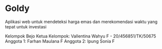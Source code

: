 # Goldy
Aplikasi web untuk mendeteksi harga emas dan merekomendasi waktu yang tepat untuk investasi

Kelompok Bejo
Ketua Kelompok: Vallentina Wahyu F - 20/456851/TK/50675
Anggota 1: Farhan Maulana F
Anggota 2: Ipung Sonia F
